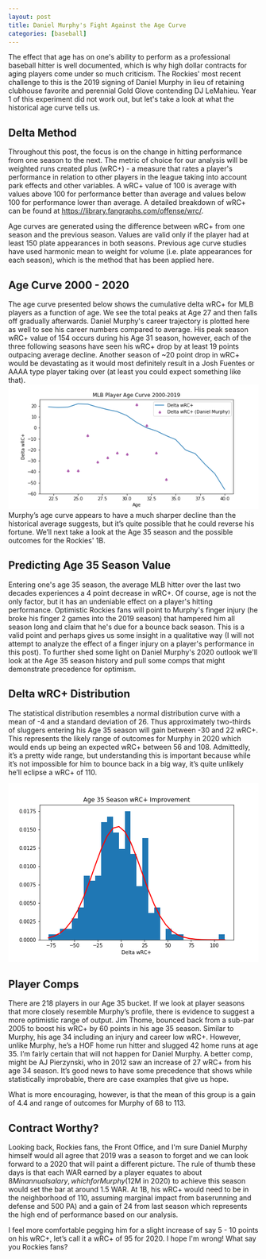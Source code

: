 ```yaml
---
layout: post
title: Daniel Murphy's Fight Against the Age Curve
categories: [baseball]
---
```

The effect that age has on one's ability to perform as a professional baseball hitter is well documented, which is why high dollar contracts for aging players come under so much criticism. The Rockies' most recent challenge to this is the 2019 signing of Daniel Murphy in lieu of retaining clubhouse favorite and perennial Gold Glove contending DJ LeMahieu. Year 1 of this experiment did not work out, but let's take a look at what the historical age curve tells us.

## Delta Method
Throughout this post, the focus is on the change in hitting performance from one season to the next. The metric of choice for our analysis will be weighted runs created plus (wRC+) - a measure that rates a player's performance in relation to other players in the league taking into account park effects and other variables. A wRC+ value of 100 is average with values above 100 for performance better than average and values below 100 for performance lower than average. A detailed breakdown of wRC+ can be found at https://library.fangraphs.com/offense/wrc/.

Age curves are generated using the difference between wRC+ from one season and the previous season. Values are valid only if the player had at least 150 plate appearances in both seasons. Previous age curve studies have used harmonic mean to weight for volume (i.e. plate appearances for each season), which is the method that has been applied here.

## Age Curve 2000 - 2020
The age curve presented below shows the cumulative delta wRC+ for MLB players as a function of age. We see the total peaks at Age 27 and then falls off gradually afterwards. Daniel Murphy's career trajectory is plotted here as well to see his career numbers compared to average. His peak season wRC+ value of 154 occurs during his Age 31 season, however, each of the three following seasons have seen his wRC+ drop by at least 19 points outpacing average decline. Another season of ~20 point drop in wRC+ would be devastating as it would most definitely result in a Josh Fuentes or AAAA type player taking over (at least you could expect something like that).
![](/../images/age_curve.png)
Murphy’s age curve appears to have a much sharper decline than the historical average suggests, but it’s quite possible that he could reverse his fortune. We’ll next take a look at the Age 35 season and the possible outcomes for the Rockies' 1B.

## Predicting Age 35 Season Value
Entering one's age 35 season, the average MLB hitter over the last two decades experiences a 4 point decrease in wRC+. Of course, age is not the only factor, but it has an undeniable effect on a player's hitting performance. Optimistic Rockies fans will point to Murphy's finger injury (he broke his finger 2 games into the 2019 season) that hampered him all season long and claim that he's due for a bounce back season. This is a valid point and perhaps gives us some insight in a qualitative way (I will not attempt to analyze the effect of a finger injury on a player's performance in this post). To further shed some light on Daniel Murphy's 2020 outlook we'll look at the Age 35 season history and pull some comps that might demonstrate precedence for optimism.

## Delta wRC+ Distribution
The statistical distribution resembles a normal distribution curve with a mean of -4 and a standard deviation of 26. Thus approximately two-thirds of sluggers entering his Age 35 season will gain between -30 and 22 wRC+. This represents the likely range of outcomes for Murphy in 2020 which would ends up being an expected wRC+ between 56 and 108. Admittedly, it’s a pretty wide range, but understanding this is important because while it’s not impossible for him to bounce back in a big way, it’s quite unlikely he’ll eclipse a wRC+ of 110.

![](/../images/age_35_hist1.png)
## Player Comps
There are 218 players in our Age 35 bucket. If we look at player seasons that more closely resemble Murphy’s profile, there is evidence to suggest a more optimistic range of output. Jim Thome, bounced back from a sub-par 2005 to boost his wRC+ by 60 points in his age 35 season. Similar to Murphy, his age 34 including an injury and career low wRC+. However, unlike Murphy, he’s a HOF home run hitter and slugged 42 home runs at age 35. I’m fairly certain that will not happen for Daniel Murphy. A better comp, might be AJ Pierzynski, who in 2012 saw an increase of 27 wRC+ from his age 34 season. It’s good news to have some precedence that shows while statistically improbable, there are case examples that give us hope.

What is more encouraging, however, is that the mean of this group is a gain of 4.4 and range of outcomes for Murphy of 68 to 113.

## Contract Worthy?
Looking back, Rockies fans, the Front Office, and I'm sure Daniel Murphy himself would all agree that 2019 was a season to forget and we can look forward to a 2020 that will paint a different picture. The rule of thumb these days is that each WAR earned by a player equates to about $8M in annual salary, which for Murphy ($12M in 2020) to achieve this season would set the bar at around 1.5 WAR. At 1B, his wRC+ would need to be in the neighborhood of 110, assuming marginal impact from baserunning and defense and 500 PA) and a gain of 24 from last season which represents the high end of performance based on our analysis.

I feel more comfortable pegging him for a slight increase of say 5 - 10 points on his wRC+, let’s call it a wRC+ of 95 for 2020. I hope I'm wrong! What say you Rockies fans?
